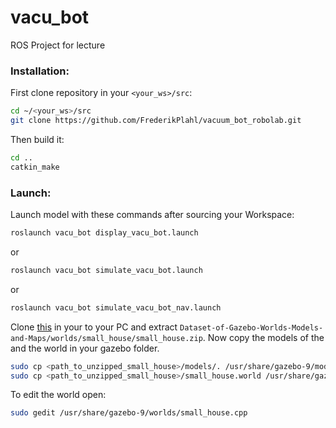 # vacu_bot
ROS Project for lecture

### Installation:

First clone repository in your ``<your_ws>/src``:

```bash
cd ~/<your_ws>/src
git clone https://github.com/FrederikPlahl/vacuum_bot_robolab.git
```

Then build it:

```bash
cd ..
catkin_make
```

### Launch:

Launch model with these commands after sourcing your Workspace:

```bash
roslaunch vacu_bot display_vacu_bot.launch
```

or


```bash
roslaunch vacu_bot simulate_vacu_bot.launch
```

or


```bash
roslaunch vacu_bot simulate_vacu_bot_nav.launch
```

Clone [this][worlds] in your to your PC and extract ``Dataset-of-Gazebo-Worlds-Models-and-Maps/worlds/small_house/small_house.zip``. Now copy the models of the and the world in your gazebo folder.

```bash
sudo cp <path_to_unzipped_small_house>/models/. /usr/share/gazebo-9/models
sudo cp <path_to_unzipped_small_house>/small_house.world /usr/share/gazebo-9/worlds
```

To edit the world open:

```bash
sudo gedit /usr/share/gazebo-9/worlds/small_house.cpp
```

[worlds]: https://github.com/mlherd/Dataset-of-Gazebo-Worlds-Models-and-Maps

